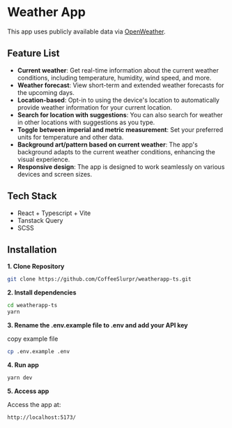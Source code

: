 # Weather App

This app uses publicly available data via [OpenWeather](https://openweathermap.org).

## Feature List

- **Current weather**: Get real-time information about the current weather conditions, including temperature, humidity, wind speed, and more.
- **Weather forecast**: View short-term and extended weather forecasts for the upcoming days.
- **Location-based**: Opt-in to using the device's location to automatically provide weather information for your current location.
- **Search for location with suggestions**: You can also search for weather in other locations with suggestions as you type.
- **Toggle between imperial and metric measurement**: Set your preferred units for temperature and other data.
- **Background art/pattern based on current weather**: The app's background adapts to the current weather conditions, enhancing the visual experience.
- **Responsive design**: The app is designed to work seamlessly on various devices and screen sizes.

## Tech Stack

- React + Typescript + Vite
- Tanstack Query
- SCSS

## Installation

**1. Clone Repository**

```bash
git clone https://github.com/CoffeeSlurpr/weatherapp-ts.git
```

**2. Install dependencies**

```bash
cd weatherapp-ts
yarn
```

**3. Rename the .env.example file to .env and add your API key**

copy example file

```bash
cp .env.example .env
```

**4. Run app**

```bash
yarn dev
```

**5. Access app**

Access the app at:

```
http://localhost:5173/
```
